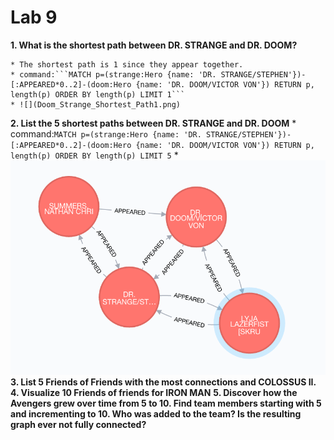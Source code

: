 # Lab 9

**1. What is the shortest path between DR. STRANGE and DR. DOOM?**
	
	* The shortest path is 1 since they appear together.
	* command:```MATCH p=(strange:Hero {name: 'DR. STRANGE/STEPHEN'})-[:APPEARED*0..2]-(doom:Hero {name: 'DR. DOOM/VICTOR VON'}) RETURN p, length(p) ORDER BY length(p) LIMIT 1```
	* ![](Doom_Strange_Shortest_Path1.png) 
**2. List the 5 shortest paths between DR. STRANGE and DR. DOOM**
	* command:```MATCH p=(strange:Hero {name: 'DR. STRANGE/STEPHEN'})-[:APPEARED*0..2]-(doom:Hero {name: 'DR. DOOM/VICTOR VON'}) RETURN p, length(p) ORDER BY length(p) LIMIT 5```
	* ![](Doom_Strange_Shortest_Path5.png)
**3. List 5 Friends of Friends with the most connections and COLOSSUS II.**
**4. Visualize 10 Friends of friends for IRON MAN**
**5. Discover how the Avengers grew over time from 5 to 10. Find team members starting with 5 and incrementing to 10. Who was added to the team? Is the resulting graph ever not fully connected?**
